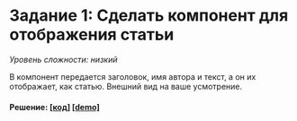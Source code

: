 # Задание 1: Сделать компонент для отображения статьи

_Уровень сложности: низкий_

В компонент передается заголовок, имя автора и текст, а он их отображает, как статью. Внешний вид на ваше усмотрение.

#### Решение: [[код]](./src/index.html) [[demo]](https://mikedevice.github.io/react-samples/react-essential-course/01-introduction-to-react/01-article-component/src/index.html)
